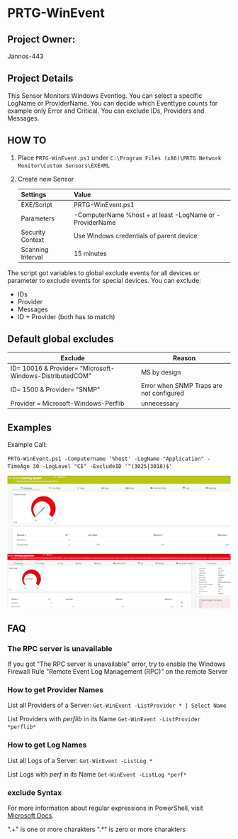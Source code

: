 # PRTG-WinEvent

## Project Owner:

Jannos-443

## Project Details

This Sensor Monitors Windows Eventlog.
You can select a specific LogName or ProviderName.
You can decide which Eventtype counts for example only Error and Critical.
You can exclude IDs, Providers and Messages.

## HOW TO

1. Place `PRTG-WinEvent.ps1` under `C:\Program Files (x86)\PRTG Network Monitor\Custom Sensors\EXEXML`

2. Create new Sensor

   | Settings | Value |
   | --- | --- |
   | EXE/Script | PRTG-WinEvent.ps1 |
   | Parameters | -ComputerName %host + at least -LogName or -ProviderName |
   | Security Context | Use Windows credentials of parent device |
   | Scanning Interval | 15 minutes |



The script got variables to global exclude events for all devices or parameter to exclude events for special devices.
You can exclude:
 - IDs
 - Provider
 - Messages
 - ID + Provider (both has to match)

## Default global excludes

   | Exclude | Reason |
   | --- | --- |
   | ID= 10016 & Provider= "Microsoft-Windows-DistributedCOM"| MS by design |
   | ID= 1500 & Provider= "SNMP" | Error when SNMP Traps are not configured |
   | Provider = Microsoft-Windows-Perflib | unnecessary |
   


## Examples
Example Call: 

`PRTG-WinEvent.ps1 -Computername '%host' -LogName "Application" -TimeAgo 30 -LogLevel "CE" -ExcludeID '^(3025|3018)$'`


![PRTG-WinEvent](media/ok.png)
![PRTG-WinEvent](media/error.png)

## FAQ

### The RPC server is unavailable
If you got "The RPC server is unavailable" error, try to enable the Windows Firewall Rule "Remote Event Log Management (RPC)" on the remote Server 

### How to get Provider Names
List all Providers of a Server:
 `Get-WinEvent -ListProvider * | Select Name`
 
List Providers with *perflib* in its Name
 `Get-WinEvent -ListProvider *perflib*`
 
### How to get Log Names
List all Logs of a Server:
 `Get-WinEvent -ListLog *`
 
List Logs with *perf* in its Name
 `Get-WinEvent -ListLog *perf*`


### exclude Syntax
For more information about regular expressions in PowerShell, visit [Microsoft Docs](https://docs.microsoft.com/en-us/powershell/module/microsoft.powershell.core/about/about_regular_expressions).

".+" is one or more charakters
".*" is zero or more charakters
